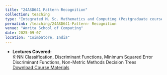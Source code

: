 ```yaml
---
title: "24ASD641 Pattern Recognition"
collection: teaching
type: "Integrated M. Sc. Mathematics and Computing (Postgraduate course)"
permalink: /teaching/24ASD641-Pattern- Recognition
venue: "Amrita School of Computing"
date: 2025-09-07
location: "Coimbatore, India"
---
```


- **Lectures Covered:**  
  K-NN Classification, Discriminant Functions, Minimum Squared Error Discriminant Functions, Non-Metric Methods Decision Trees  
  [Download Course Materials](/files/24ASD641_Pattern_Recognition.pdf)

